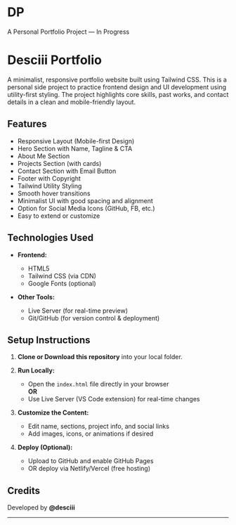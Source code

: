 # DP

A Personal Portfolio Project — In Progress

# Desciii Portfolio

A minimalist, responsive portfolio website built using Tailwind CSS. This is a personal side project to practice frontend design and UI development using utility-first styling. The project highlights core skills, past works, and contact details in a clean and mobile-friendly layout.

## Features

- Responsive Layout (Mobile-first Design)
- Hero Section with Name, Tagline & CTA
- About Me Section
- Projects Section (with cards)
- Contact Section with Email Button
- Footer with Copyright
- Tailwind Utility Styling
- Smooth hover transitions
- Minimalist UI with good spacing and alignment
- Option for Social Media Icons (GitHub, FB, etc.)
- Easy to extend or customize

## Technologies Used

- **Frontend:**

  - HTML5
  - Tailwind CSS (via CDN)
  - Google Fonts (optional)

- **Other Tools:**
  - Live Server (for real-time preview)
  - Git/GitHub (for version control & deployment)

## Setup Instructions

1. **Clone or Download this repository** into your local folder.

2. **Run Locally:**

   - Open the `index.html` file directly in your browser  
     **OR**
   - Use Live Server (VS Code extension) for real-time changes

3. **Customize the Content:**

   - Edit name, sections, project info, and social links
   - Add images, icons, or animations if desired

4. **Deploy (Optional):**
   - Upload to GitHub and enable GitHub Pages
   - OR deploy via Netlify/Vercel (free hosting)

## Credits

Developed by **@desciii**

---

